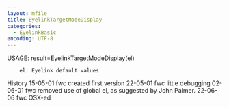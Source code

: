 ```yaml
---
layout: mfile
title: EyelinkTargetModeDisplay
categories:
  - EyelinkBasic
encoding: UTF-8
---
```


 USAGE: result=EyelinkTargetModeDisplay(el)

        el: Eyelink default values
 History
 15-05-01   fwc created first version
 22-05-01   fwc little debugging
 02-06-01   fwc removed use of global el, as suggested by John Palmer.
   22-06-06    fwc OSX-ed